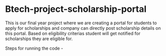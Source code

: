 # Btech-project-scholarship-portal
This is our final year project where we are creating a portal for students to apply for scholarships and company can directly post scholarship details on this portal. Based on eligibility criterias student will get notified for scholarships they are eligible for.

Steps for running the code -
